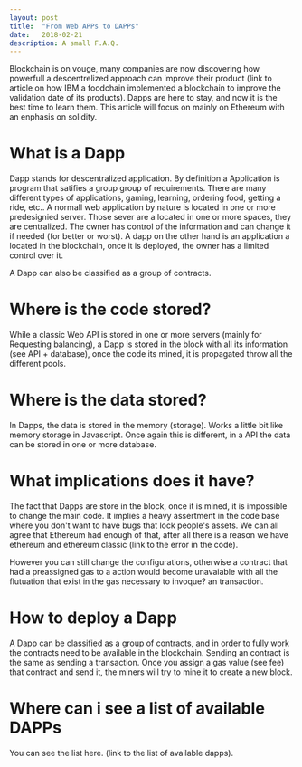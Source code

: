 ```yaml
---
layout: post
title:  "From Web APPs to DAPPs"
date:   2018-02-21
description: A small F.A.Q.
---
```


<!-- TODO fiz this post, male it more personal -->
<!-- Intro -->
<p class="intro">Blockchain is on vouge, many companies are now discovering how powerfull a descentrelized approach can improve their product (link to article on how  IBM a foodchain implemented a blockchain to improve the validation date of its products). Dapps are here to stay, and now it is the best time to learn them. This article will focus on mainly on Ethereum with an enphasis on solidity.</p>

<!-- Basic: what is a Dapp -->
# What is a Dapp
Dapp stands for descentralized application. By definition a Application is program that satifies a group group of requirements. There are many different types of applications,  gaming, learning, ordering food, getting a ride, etc.. A normall web application by nature is located in one or more predesignied server. Those sever are a located in one or more spaces, they are centralized. The owner has control of the information and can change it if needed (for better or worst). A dapp on the other hand is an application a located in the blockchain, once it is deployed, the owner has a limited control over it.

A Dapp can also be classified as a group of contracts.

<!-- Basic: where are stored? -->
# Where is the code stored?
While a classic Web API is stored in one or more servers (mainly for Requesting balancing), a Dapp is stored in the block with all its information (see API + database), once the code its mined, it is propagated throw all the different pools.

<!-- Basic: Where is the data stored -->
# Where is the data stored?
In Dapps, the data is stored in the memory (storage). Works a little bit like memory storage in Javascript. Once again this is different, in a API the data can be stored in one or more database.

<!-- Basic: what changes? -->
# What implications does it have?
The fact that Dapps are store in the block, once it is mined, it is impossible to change the main code. It implies a heavy assertment in the code base where you don't want to have bugs that lock people's assets. We can all agree that Ethereum had enough of that, after all there is a reason we have ethereum and ethereum classic (link to the error in the code).

However you can still change the configurations, otherwise a contract that had a preassigned gas to a action would become unavaiable with all the flutuation that exist in the gas necessary to invoque? an transaction.

<!-- Basic: how much does it cost to deploy a Dapp -->
# How to deploy a Dapp
A Dapp can be classified as a group of contracts, and in order to fully work the contracts need to be available in the blockchain. Sending an contract is the same as sending a transaction. Once you assign a gas value (see fee) that contract and send it, the miners will try to mine it to create a new block.

<!-- Basic: List of available dapps -->
# Where can i see a list of available DAPPs
You can see the list here. (link to the list of available dapps).
